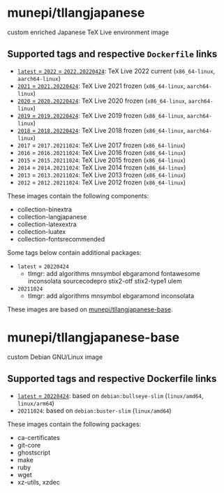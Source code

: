 # munepi/tllangjapanese

custom enriched Japanese TeX Live environment image

## Supported tags and respective `Dockerfile` links

 * [`latest` = `2022` = `2022.20220424`](https://github.com/munepi/docker-tllangjapanese/blob/20220424/Dockerfile): TeX Live 2022 current (`x86_64-linux`, `aarch64-linux`)
 * [`2021` = `2021.20220424`](https://github.com/munepi/docker-tllangjapanese/blob/20220424/Dockerfile): TeX Live 2021 frozen (`x86_64-linux`, `aarch64-linux`)
 * [`2020` = `2020.20220424`](https://github.com/munepi/docker-tllangjapanese/blob/20220424/Dockerfile): TeX Live 2020 frozen (`x86_64-linux`, `aarch64-linux`)
 * [`2019` = `2019.20220424`](https://github.com/munepi/docker-tllangjapanese/blob/20220424/Dockerfile): TeX Live 2019 frozen (`x86_64-linux`, `aarch64-linux`)
 * [`2018` = `2018.20220424`](https://github.com/munepi/docker-tllangjapanese/blob/20220424/Dockerfile): TeX Live 2018 frozen (`x86_64-linux`, `aarch64-linux`)
 * `2017` = `2017.20211024`: TeX Live 2017 frozen (`x86_64-linux`)
 * `2016` = `2016.20211024`: TeX Live 2016 frozen (`x86_64-linux`)
 * `2015` = `2015.20211024`: TeX Live 2015 frozen (`x86_64-linux`)
 * `2014` = `2014.20211024`: TeX Live 2014 frozen (`x86_64-linux`)
 * `2013` = `2013.20211024`: TeX Live 2013 frozen (`x86_64-linux`)
 * `2012` = `2012.20211024`: TeX Live 2012 frozen (`x86_64-linux`)

These images contain the following components:

 * collection-binextra
 * collection-langjapanese
 * collection-latexextra
 * collection-luatex
 * collection-fontsrecommended

Some tags below contain additional packages: 

 * `latest` = `20220424`
    * tlmgr: add algorithms mnsymbol ebgaramond fontawesome inconsolata sourcecodepro stix2-otf stix2-type1 ulem
 * `20211024`
    * tlmgr: add algorithms mnsymbol ebgaramond inconsolata

These images are based on [munepi/tllangjapanese-base](https://hub.docker.com/r/munepi/tllangjapanese-base).

# munepi/tllangjapanese-base

custom Debian GNU/Linux image

## Supported tags and respective Dockerfile links

 * [`latest` = `20220424`](https://github.com/munepi/docker-tllangjapanese/blob/20220424/Dockerfile): based on `debian:bullseye-slim` (`linux/amd64`, `linux/arm64`)
 * `20211024`: based on `debian:buster-slim` (`linux/amd64`)

These images contain the following packages:

 * ca-certificates
 * git-core
 * ghostscript
 * make
 * ruby
 * wget
 * xz-utils, xzdec
